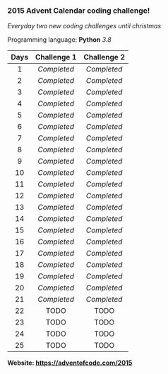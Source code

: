 ### 2015 Advent Calendar coding challenge! 
*Everyday two new coding challenges until christmas*

Programming language: **Python** *3.8*


| Days        | Challenge 1           | Challenge 2  |
| :-------------: |:-------------:| :-----:|
| 1 | *Completed* | *Completed* |
| 2 | *Completed* | *Completed* |
| 3 | *Completed* | *Completed* |
| 4 |*Completed* | *Completed* |
| 5 | *Completed* | *Completed* |
| 6 | *Completed* | *Completed* |
| 7 | *Completed* | *Completed* |
| 8 | *Completed* | *Completed* |
| 9 | *Completed* | *Completed* |
| 10 | *Completed* | *Completed* |
| 11 | *Completed* | *Completed* |
| 12 | *Completed* | *Completed* |
| 13 | *Completed* | *Completed* |
| 14 | *Completed* | *Completed* |
| 15 | *Completed* | *Completed* |
| 16 | *Completed* | *Completed* |
| 17 | *Completed* | *Completed* |
| 18 | *Completed* | *Completed* |
| 19 | *Completed* | *Completed* |
| 20 | *Completed* | *Completed* |
| 21 | *Completed* | *Completed* |
| 22 | TODO | TODO |
| 23 | TODO | TODO |
| 24 | TODO | TODO |
| 25 | TODO | TODO |

**Website: https://adventofcode.com/2015**